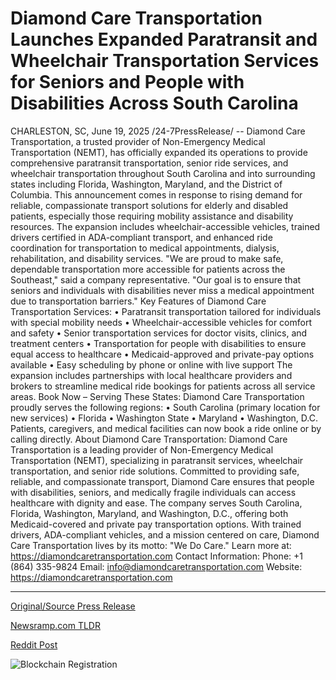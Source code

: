 # Diamond Care Transportation Launches Expanded Paratransit and Wheelchair Transportation Services for Seniors and People with Disabilities Across South Carolina

CHARLESTON, SC, June 19, 2025 /24-7PressRelease/ -- Diamond Care Transportation, a trusted provider of Non-Emergency Medical Transportation (NEMT), has officially expanded its operations to provide comprehensive paratransit transportation, senior ride services, and wheelchair transportation throughout South Carolina and into surrounding states including Florida, Washington, Maryland, and the District of Columbia.  This announcement comes in response to rising demand for reliable, compassionate transport solutions for elderly and disabled patients, especially those requiring mobility assistance and disability resources. The expansion includes wheelchair-accessible vehicles, trained drivers certified in ADA-compliant transport, and enhanced ride coordination for transportation to medical appointments, dialysis, rehabilitation, and disability services.  "We are proud to make safe, dependable transportation more accessible for patients across the Southeast," said a company representative. "Our goal is to ensure that seniors and individuals with disabilities never miss a medical appointment due to transportation barriers."  Key Features of Diamond Care Transportation Services:  • Paratransit transportation tailored for individuals with special mobility needs • Wheelchair-accessible vehicles for comfort and safety • Senior transportation services for doctor visits, clinics, and treatment centers • Transportation for people with disabilities to ensure equal access to healthcare • Medicaid-approved and private-pay options available • Easy scheduling by phone or online with live support  The expansion includes partnerships with local healthcare providers and brokers to streamline medical ride bookings for patients across all service areas.  Book Now – Serving These States:  Diamond Care Transportation proudly serves the following regions:  • South Carolina (primary location for new services) • Florida • Washington State • Maryland • Washington, D.C.  Patients, caregivers, and medical facilities can now book a ride online or by calling directly.  About Diamond Care Transportation: Diamond Care Transportation is a leading provider of Non-Emergency Medical Transportation (NEMT), specializing in paratransit services, wheelchair transportation, and senior ride solutions. Committed to providing safe, reliable, and compassionate transport, Diamond Care ensures that people with disabilities, seniors, and medically fragile individuals can access healthcare with dignity and ease. The company serves South Carolina, Florida, Washington, Maryland, and Washington, D.C., offering both Medicaid-covered and private pay transportation options. With trained drivers, ADA-compliant vehicles, and a mission centered on care, Diamond Care Transportation lives by its motto: "We Do Care."  Learn more at: https://diamondcaretransportation.com  Contact Information: Phone: +1 (864) 335-9824 Email: info@diamondcaretransportation.com Website: https://diamondcaretransportation.com 

---

[Original/Source Press Release](https://www.24-7pressrelease.com/press-release/524009/diamond-care-transportation-launches-expanded-paratransit-and-wheelchair-transportation-services-for-seniors-and-people-with-disabilities-across-south-carolina)
                    

[Newsramp.com TLDR](https://newsramp.com/curated-news/diamond-care-transportation-expands-accessible-medical-ride-services-across-southeast/e18d6500d878398603c8273e2c73546c) 

 



[Reddit Post](https://www.reddit.com/r/HealthCareNewsInfo/comments/1lf4qqr/diamond_care_transportation_expands_accessible/) 



![Blockchain Registration](https://cdn.newsramp.app/24-7PressRelease/qrcode/256/19/harp327_.webp)